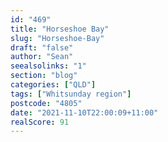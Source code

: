 ```yaml
---
id: "469"
title: "Horseshoe Bay"
slug: "Horseshoe-Bay"
draft: "false"
author: "Sean"
seealsolinks: "1"
section: "blog"
categories: ["QLD"]
tags: ["Whitsunday region"]
postcode: "4805"
date: "2021-11-10T22:00:09+11:00"
realScore: 91
---
```

